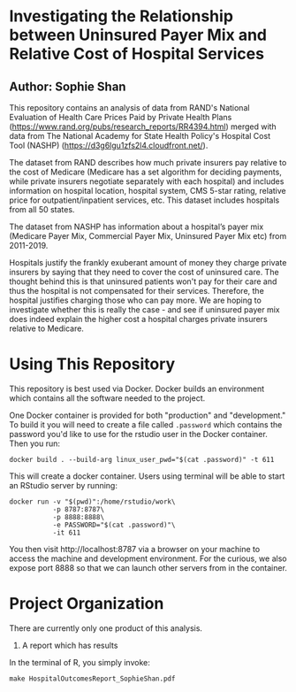 Investigating the Relationship between Uninsured Payer Mix and Relative Cost of Hospital Services
============================
Author: Sophie Shan
----------------------------
This repository contains an analysis of data from RAND's National Evaluation of Health Care Prices Paid by Private Health Plans (https://www.rand.org/pubs/research_reports/RR4394.html) merged with data from The National Academy for State Health Policy's Hospital Cost Tool (NASHP) (https://d3g6lgu1zfs2l4.cloudfront.net/).

The dataset from RAND describes how much private insurers pay relative to the cost of Medicare (Medicare has a set algorithm for deciding payments, while private insurers negotiate separately with each hospital) and includes information on hospital location, hospital system, CMS 5-star rating, relative price for outpatient/inpatient services, etc. This dataset includes hospitals from all 50 states.

The dataset from NASHP has information about a hospital’s payer mix (Medicare Payer Mix, Commercial Payer Mix, Uninsured Payer Mix etc) from 2011-2019.

Hospitals justify the frankly exuberant amount of money they charge private insurers
by saying that they need to cover the cost of uninsured care. The thought behind this
is that uninsured patients won't pay for their care and thus the hospital is not
compensated for their services. Therefore, the hospital justifies charging those
who can pay more. We are hoping to investigate whether this is really the case -
and see if uninsured payer mix does indeed explain the higher cost a hospital charges
private insurers relative to Medicare.

Using This Repository
============================
This repository is best used via Docker. Docker builds an environment which contains all the software needed to the project.

One Docker container is provided for both "production" and
"development." To build it you will need to create a file called
`.password` which contains the password you'd like to use for the
rstudio user in the Docker container. Then you run:

```
docker build . --build-arg linux_user_pwd="$(cat .password)" -t 611
```

This will create a docker container. Users using terminal will be able to start an RStudio server by running:

```
docker run -v "$(pwd)":/home/rstudio/work\
           -p 8787:8787\
           -p 8888:8888\
           -e PASSWORD="$(cat .password)"\
           -it 611
```

You then visit http://localhost:8787 via a browser on your machine to
access the machine and development environment. For the curious, we
also expose port 8888 so that we can launch other servers from in the
container.


Project Organization
====================
There are currently only one product of this analysis.
1) A report which has results

In the terminal of R, you simply invoke:

```
make HospitalOutcomesReport_SophieShan.pdf
```
